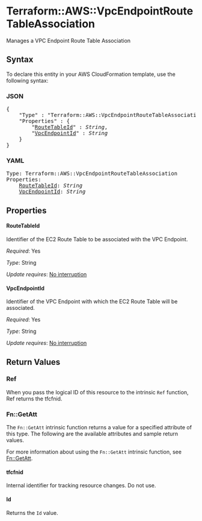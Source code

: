 # Terraform::AWS::VpcEndpointRouteTableAssociation

Manages a VPC Endpoint Route Table Association

## Syntax

To declare this entity in your AWS CloudFormation template, use the following syntax:

### JSON

<pre>
{
    "Type" : "Terraform::AWS::VpcEndpointRouteTableAssociation",
    "Properties" : {
        "<a href="#routetableid" title="RouteTableId">RouteTableId</a>" : <i>String</i>,
        "<a href="#vpcendpointid" title="VpcEndpointId">VpcEndpointId</a>" : <i>String</i>
    }
}
</pre>

### YAML

<pre>
Type: Terraform::AWS::VpcEndpointRouteTableAssociation
Properties:
    <a href="#routetableid" title="RouteTableId">RouteTableId</a>: <i>String</i>
    <a href="#vpcendpointid" title="VpcEndpointId">VpcEndpointId</a>: <i>String</i>
</pre>

## Properties

#### RouteTableId

Identifier of the EC2 Route Table to be associated with the VPC Endpoint.

_Required_: Yes

_Type_: String

_Update requires_: [No interruption](https://docs.aws.amazon.com/AWSCloudFormation/latest/UserGuide/using-cfn-updating-stacks-update-behaviors.html#update-no-interrupt)

#### VpcEndpointId

Identifier of the VPC Endpoint with which the EC2 Route Table will be associated.

_Required_: Yes

_Type_: String

_Update requires_: [No interruption](https://docs.aws.amazon.com/AWSCloudFormation/latest/UserGuide/using-cfn-updating-stacks-update-behaviors.html#update-no-interrupt)

## Return Values

### Ref

When you pass the logical ID of this resource to the intrinsic `Ref` function, Ref returns the tfcfnid.

### Fn::GetAtt

The `Fn::GetAtt` intrinsic function returns a value for a specified attribute of this type. The following are the available attributes and sample return values.

For more information about using the `Fn::GetAtt` intrinsic function, see [Fn::GetAtt](https://docs.aws.amazon.com/AWSCloudFormation/latest/UserGuide/intrinsic-function-reference-getatt.html).

#### tfcfnid

Internal identifier for tracking resource changes. Do not use.

#### Id

Returns the <code>Id</code> value.

